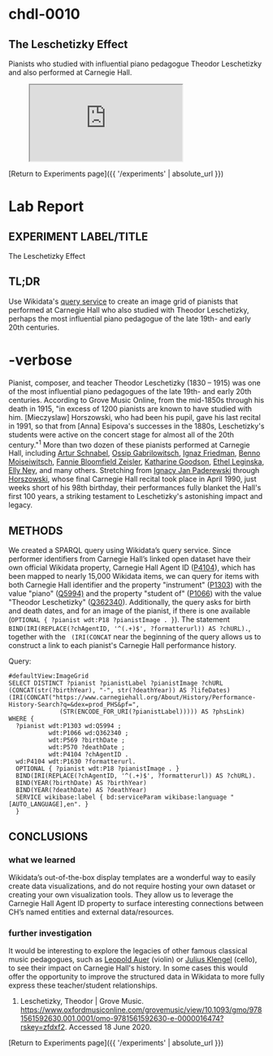 # chdl-0010

## The Leschetizky Effect

Pianists who studied with influential piano pedagogue Theodor Leschetizky and also performed at Carnegie Hall.

<figure class="map_container">
  <iframe 
  src="https://query.wikidata.org/embed.html#%23defaultView%3AImageGrid%0ASELECT%20DISTINCT%20%3Fpianist%20%3FpianistLabel%20%3FpianistImage%20%3FchURL%20%28CONCAT%28str%28%3FbirthYear%29%2C%20%22-%22%2C%20str%28%3FdeathYear%29%29%20AS%20%3FlifeDates%29%0A%28IRI%28CONCAT%28%22https%3A%2F%2Fwww.carnegiehall.org%2FAbout%2FHistory%2FPerformance-History-Search%3Fq%3D%26dex%3Dprod_PHS%26pf%3D%22%2C%20%0A%20%20%20%20%20%20%20%20%20%20%20%20%20%20%28STR%28ENCODE_FOR_URI%28%3FpianistLabel%29%29%29%29%29%20AS%20%3FphsLink%29%0AWHERE%20%7B%0A%20%20%3Fpianist%20wdt%3AP1303%20wd%3AQ5994%20%3B%0A%20%20%20%20%20%20%20%20%20%20%20wdt%3AP1066%20wd%3AQ362340%20%3B%0A%20%20%20%20%20%20%20%20%20%20%20wdt%3AP569%20%3FbirthDate%20%3B%0A%20%20%20%20%20%20%20%20%20%20%20wdt%3AP570%20%3FdeathDate%20%3B%0A%20%20%20%20%20%20%20%20%20%20%20wdt%3AP4104%20%3FchAgentID%20.%0A%20%20wd%3AP4104%20wdt%3AP1630%20%3Fformatterurl.%0A%20%20OPTIONAL%20%7B%20%3Fpianist%20wdt%3AP18%20%3FpianistImage%20.%20%7D%0A%20%20BIND%28IRI%28REPLACE%28%3FchAgentID%2C%20%27%5E%28.%2B%29%24%27%2C%20%3Fformatterurl%29%29%20AS%20%3FchURL%29.%0A%20%20BIND%28YEAR%28%3FbirthDate%29%20AS%20%3FbirthYear%29%0A%20%20BIND%28YEAR%28%3FdeathDate%29%20AS%20%3FdeathYear%29%0A%20%20SERVICE%20wikibase%3Alabel%20%7B%20bd%3AserviceParam%20wikibase%3Alanguage%20%22%5BAUTO_LANGUAGE%5D%2Cen%22.%20%7D%0A%20%20%7D" referrerpolicy="origin" sandbox="allow-scripts allow-same-origin allow-popups" >
  </iframe>
</figure>

[Return to Experiments page]({{ '/experiments' | absolute_url }})

# Lab Report

## EXPERIMENT LABEL/TITLE
The Leschetizky Effect


## TL;DR
Use Wikidata's <a href="https://query.wikidata.org/" target="_blank">query service</a> to create an image grid of pianists that performed at Carnegie Hall who also studied with Theodor Leschetizky, perhaps the most influential piano pedagogue of the late 19th- and early 20th centuries. 


# -verbose
Pianist, composer, and teacher Theodor Leschetizky (1830 – 1915) was one of the most influential piano pedagogues of the late 19th- and early 20th centuries. According to Grove Music Online, from the mid-1850s through his death in 1915, "in excess of 1200 pianists are known to have studied with him. [Mieczyslaw] Horszowski, who had been his pupil, gave his last recital in 1991, so that from [Anna] Esipova's successes in the 1880s, Leschetizky's students were active on the concert stage for almost all of the 20th century."<sup>1</sup> More than two dozen of these pianists performed at Carnegie Hall, including <a href="https://www.carnegiehall.org/About/History/Performance-History-Search?q=&dex=prod_PHS&pf=Artur%20Schnabel_" target="_blank">Artur Schnabel</a>, <a href="https://www.carnegiehall.org/About/History/Performance-History-Search?q=&dex=prod_PHS&pf=Ossip%20Gabrilowitsch_" target="_blank">Ossip Gabrilowitsch</a>, <a href="https://www.carnegiehall.org/About/History/Performance-History-Search?q=&dex=prod_PHS&pf=Ignaz%20Friedman_" target="_blank">Ignaz Friedman</a>, <a href="https://www.carnegiehall.org/About/History/Performance-History-Search?q=&dex=prod_PHS&pf=Benno%20Moiseiwitsch_" target="_blank">Benno Moiseiwitsch</a>, <a href="https://www.carnegiehall.org/About/History/Performance-History-Search?q=&dex=prod_PHS&pf=Fannie%20Bloomfield%20Zeisler_" target="_blank">Fannie Bloomfield Zeisler</a>, <a href="https://www.carnegiehall.org/About/History/Performance-History-Search?q=&dex=prod_PHS&pf=Katharine%20Goodson_" target="_blank">Katharine Goodson</a>, <a href="https://www.carnegiehall.org/About/History/Performance-History-Search?q=&dex=prod_PHS_Newest_First&pf=Ethel%20Leginska_" target="_blank">Ethel Leginska</a>, <a href="https://www.carnegiehall.org/About/History/Performance-History-Search?q=&dex=prod_PHS&pf=Elly%20Ney_" target="_blank">Elly Ney</a>, and many others. Stretching from <a href="https://www.carnegiehall.org/About/History/Performance-History-Search?q=&dex=prod_PHS&pf=Ignacy%20Jan%20Paderewski_" target="_blank">Ignacy Jan Paderewski</a> through <a href="https://www.carnegiehall.org/About/History/Performance-History-Search?q=&dex=prod_PHS&pf=Mieczyslaw%20Horszowski_" target="_blank">Horszowski</a>, whose final Carnegie Hall recital took place in April 1990, just weeks short of his 98th birthday, their performances fully blanket the Hall's first 100 years, a striking testament to Leschetizky's astonishing impact and legacy.

## METHODS
We created a SPARQL query using Wikidata’s query service. Since performer identifiers from Carnegie Hall’s linked open dataset have their own official Wikidata property, Carnegie Hall Agent ID (<a href="http://www.wikidata.org/entity/P4104" target="_blank">P4104</a>), which has been mapped to nearly 15,000 Wikidata items, we can query for items with both Carnegie Hall identifier and the property "instrument" (<a href="http://www.wikidata.org/entity/P1303" target="_blank">P1303</a>) with the value "piano" (<a href="http://www.wikidata.org/entity/Q5994" target="_blank">Q5994)</a> and the property "student of" (<a href="http://www.wikidata.org/entity/P1066" target="_blank">P1066</a>) with the value "Theodor Leschetizky" (<a href="http://www.wikidata.org/entity/Q362340" target="_blank">Q362340</a>). Additionally, the query asks for birth and death dates, and for an image of the pianist, if there is one available (```OPTIONAL { ?pianist wdt:P18 ?pianistImage . }```). The statement ```BIND(IRI(REPLACE(?chAgentID, '^(.+)$', ?formatterurl)) AS ?chURL).```, together with the ```
(IRI(CONCAT``` near the beginning of the query allows us to construct a link to each pianist's Carnegie Hall performance history.

Query:

```
#defaultView:ImageGrid
SELECT DISTINCT ?pianist ?pianistLabel ?pianistImage ?chURL (CONCAT(str(?birthYear), "-", str(?deathYear)) AS ?lifeDates)
(IRI(CONCAT("https://www.carnegiehall.org/About/History/Performance-History-Search?q=&dex=prod_PHS&pf=", 
              (STR(ENCODE_FOR_URI(?pianistLabel))))) AS ?phsLink)
WHERE {
  ?pianist wdt:P1303 wd:Q5994 ;
           wdt:P1066 wd:Q362340 ;
           wdt:P569 ?birthDate ;
           wdt:P570 ?deathDate ;
           wdt:P4104 ?chAgentID .
  wd:P4104 wdt:P1630 ?formatterurl.
  OPTIONAL { ?pianist wdt:P18 ?pianistImage . }
  BIND(IRI(REPLACE(?chAgentID, '^(.+)$', ?formatterurl)) AS ?chURL).
  BIND(YEAR(?birthDate) AS ?birthYear)
  BIND(YEAR(?deathDate) AS ?deathYear)
  SERVICE wikibase:label { bd:serviceParam wikibase:language "[AUTO_LANGUAGE],en". }
  }
  ```
  

## CONCLUSIONS
### what we learned
Wikidata’s out-of-the-box display templates are a wonderful way to easily create data visualizations, and do not require hosting your own dataset or creating your own visualization tools. They allow us to leverage the Carnegie Hall Agent ID property to surface interesting connections between CH’s named entities and external data/resources.

### further investigation 
It would be interesting to explore the legacies of other famous classical music pedagogues, such as <a href="http://www.wikidata.org/entity/Q368583" target="_blank">Leopold Auer</a> (violin) or <a href="http://www.wikidata.org/entity/Q77222" target="_blank">Julius Klengel</a> (cello), to see their impact on Carnegie Hall's history. In some cases this would offer the opportunity to improve the structured data in Wikidata to more fully express these teacher/student relationships.

1. Leschetizky, Theodor | Grove Music. https://www.oxfordmusiconline.com/grovemusic/view/10.1093/gmo/9781561592630.001.0001/omo-9781561592630-e-0000016474?rskey=zfdxf2. Accessed 18 June 2020.

[Return to Experiments page]({{ '/experiments' | absolute_url }})
